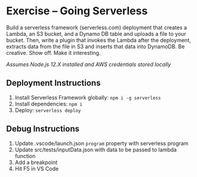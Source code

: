 # Exercise – Going Serverless
Build a serverless framework (serverless.com) deployment that creates a Lambda, an S3 bucket, and a
Dynamo DB table and uploads a file to your bucket. Then, write a plugin that invokes the Lambda after
the deployment, extracts data from the file in S3 and inserts that data into DynamoDB. Be creative. Show
off. Make it interesting.

_Assumes Node.js 12.X installed and AWS credentials stored locally_

## Deployment Instructions
1. Install Serverless Framework globally: `npm i -g serverless`
1. Install dependencies: `npm i`
1. Deploy: `serverless deploy`

## Debug Instructions
1. Update .vscode/launch.json `program` property with serverless program
1. Update src/tests/inputData.json with data to be passed to lambda function
1. Add a breakpoint
1. Hit F5 in VS Code